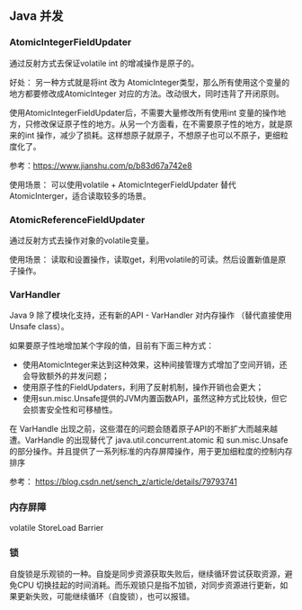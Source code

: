 ## Java 并发

### AtomicIntegerFieldUpdater

通过反射方式去保证volatile int 的增减操作是原子的。

好处：
另一种方式就是将int 改为 AtomicInteger类型，那么所有使用这个变量的地方都要修改成AtomicInteger 对应的方法。改动很大，同时违背了开闭原则。

使用AtomicIntegerFieldUpdater后，不需要大量修改所有使用int 变量的操作地方，只修改保证原子性的地方。从另一个方面看，在不需要原子性的地方，就是原来的int 操作，减少了损耗。这样想原子就原子，不想原子也可以不原子，更细粒度化了。

参考：https://www.jianshu.com/p/b83d67a742e8

使用场景：
可以使用volatile + AtomicIntegerFieldUpdater 替代 AtomicInterger，适合读取较多的场景。


### AtomicReferenceFieldUpdater

通过反射方式去操作对象的volatile变量。

使用场景：
读取和设置操作，读取get，利用volatile的可读。然后设置新值是原子操作。


### VarHandler

Java 9 除了模块化支持，还有新的API - VarHandler 对内存操作 （替代直接使用Unsafe class）。

如果要原子性地增加某个字段的值，目前有下面三种方式：

- 使用AtomicInteger来达到这种效果，这种间接管理方式增加了空间开销，还会导致额外的并发问题；
- 使用原子性的FieldUpdaters，利用了反射机制，操作开销也会更大；
- 使用sun.misc.Unsafe提供的JVM内置函数API，虽然这种方式比较快，但它会损害安全性和可移植性。

在 VarHandle 出现之前，这些潜在的问题会随着原子API的不断扩大而越来越遭。VarHandle 的出现替代了 java.util.concurrent.atomic 和 sun.misc.Unsafe 的部分操作。并且提供了一系列标准的内存屏障操作，用于更加细粒度的控制内存排序


参考： https://blog.csdn.net/sench_z/article/details/79793741

### 内存屏障

volatile StoreLoad Barrier


### 锁

自旋锁是乐观锁的一种。自旋是同步资源获取失败后，继续循环尝试获取资源，避免CPU 切换挂起的时间消耗。而乐观锁只是指不加锁，对同步资源进行更新，如果更新失败，可能继续循环（自旋锁），也可以报错。